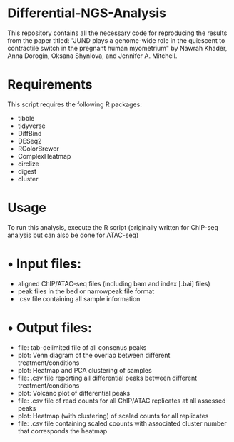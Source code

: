 # Differential-NGS-Analysis

This repository contains all the necessary code for reproducing the results from the paper titled: "JUND plays a genome-wide role in the quiescent to contractile switch in the pregnant human myometrium" by Nawrah Khader, Anna Dorogin, Oksana Shynlova, and Jennifer A. Mitchell. 

# Requirements

This script requires the following R packages:

- tibble
- tidyverse
- DiffBind
- DESeq2
- RColorBrewer
- ComplexHeatmap
- circlize
- digest
- cluster

# Usage

To run this analysis, execute the R script (originally written for ChIP-seq analysis but can also be done for ATAC-seq)

# • Input files:
- aligned ChIP/ATAC-seq files (including bam and index [.bai] files)
- peak files in the bed or narrowpeak file format
- .csv file containing all sample information

# • Output files:
- file: tab-delimited file of all consenus peaks
- plot: Venn diagram of the overlap between different treatment/conditions
- plot: Heatmap and PCA clustering of samples
- file: .csv file reporting all differential peaks between different treatment/conditions
- plot: Volcano plot of differential peaks
- file: .csv file of read counts for all ChIP/ATAC replicates at all assessed peaks
- plot: Heatmap (with clustering) of scaled counts for all replicates
- file: .csv file containing scaled coounts with associated cluster number that corresponds the heatmap
